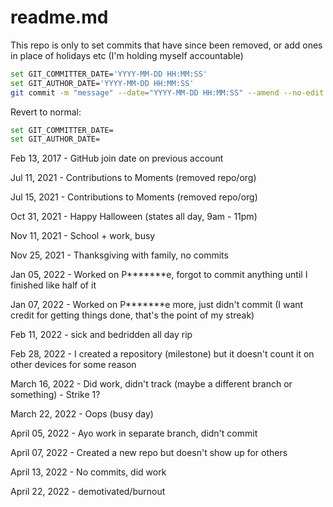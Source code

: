 # readme.md

This repo is only to set commits that have since been removed, or add ones in place of holidays etc (I'm holding myself accountable)

```bash
set GIT_COMMITTER_DATE='YYYY-MM-DD HH:MM:SS'
set GIT_AUTHOR_DATE='YYYY-MM-DD HH:MM:SS'
git commit -m "message" --date="YYYY-MM-DD HH:MM:SS" --amend --no-edit
```

Revert to normal:

```bash
set GIT_COMMITTER_DATE=
set GIT_AUTHOR_DATE=
```

Feb 13, 2017 - GitHub join date on previous account

Jul 11, 2021 - Contributions to Moments (removed repo/org)

Jul 15, 2021 - Contributions to Moments (removed repo/org)

Oct 31, 2021 - Happy Halloween (states all day, 9am - 11pm)

Nov 11, 2021 - School + work, busy

Nov 25, 2021 - Thanksgiving with family, no commits

Jan 05, 2022 - Worked on P**\*\*\***e, forgot to commit anything until I finished like half of it

Jan 07, 2022 - Worked on P**\*\*\***e more, just didn't commit (I want credit for getting things done, that's the point of my streak)

Feb 11, 2022 - sick and bedridden all day rip

Feb 28, 2022 - I created a repository (milestone) but it doesn't count it on other devices for some reason

March 16, 2022 - Did work, didn't track (maybe a different branch or something) - Strike 1?

March 22, 2022 - Oops (busy day)

April 05, 2022 - Ayo work in separate branch, didn't commit

April 07, 2022 - Created a new repo but doesn't show up for others

April 13, 2022 - No commits, did work

April 22, 2022 - demotivated/burnout